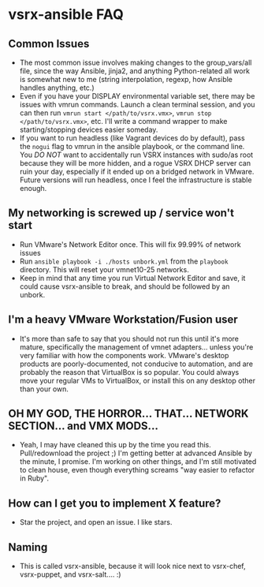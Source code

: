 # vsrx-ansible FAQ #

## Common Issues ##

- The most common issue involves making changes to the group_vars/all file, since the way Ansible, jinja2, and anything Python-related all work is somewhat new to me (string interpolation, regexp, how Ansible handles anything, etc.)
- Even if you have your DISPLAY environmental variable set, there may be issues with vmrun commands.  Launch a clean terminal session, and you can then run `vmrun start </path/to/vsrx.vmx>`, `vmrun stop </path/to/vsrx.vmx>`, etc.  I'll write a command wrapper to make starting/stopping devices easier someday.
- If you want to run headless (like Vagrant devices do by default), pass the `nogui` flag to vmrun in the ansible playbook, or the command line.  You *DO NOT* want to accidentally run VSRX instances with sudo/as root because they will be more hidden, and a rogue VSRX DHCP server can ruin your day, especially if it ended up on a bridged network in VMware.  Future versions will run headless, once I feel the infrastructure is stable enough.

## My networking is screwed up / service won't start

- Run VMware's Network Editor once.  This will fix 99.99% of network issues
- Run `ansible playbook -i ./hosts unbork.yml` from the `playbook` directory.  This will reset your vmnet10-25 networks.
- Keep in mind that any time you run Virtual Network Editor and save, it could cause vsrx-ansible to break, and should be followed by an unbork.

## I'm a heavy VMware Workstation/Fusion user ##

- It's more than safe to say that you should not run this until it's more mature, specifically the management of vmnet adapters... unless you're very familiar with how the components work.  VMware's desktop products are poorly-documented, not conducive to automation, and are probably the reason that VirtualBox is so popular.  You could always move your regular VMs to VirtualBox, or install this on any desktop other than your own.

## OH MY GOD, THE HORROR... THAT... NETWORK SECTION... and VMX MODS... ##

- Yeah, I may have cleaned this up by the time you read this.  Pull/redownload the project ;)  I'm getting better at advanced Ansible by the minute, I promise.  I'm working on other things, and I'm still motivated to clean house, even though everything screams "way easier to refactor in Ruby".

## How can I get you to implement X feature?

- Star the project, and open an issue.  I like stars.

## Naming ##

- This is called vsrx-ansible, because it will look nice next to vsrx-chef, vsrx-puppet, and vsrx-salt.... :)